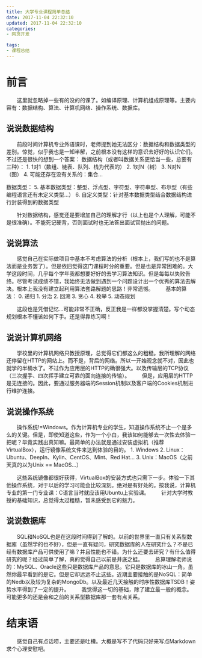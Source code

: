 ```yaml
---
title: 大学专业课程简单总结
date: 2017-11-04 22:32:10
updated: 2017-11-04 22:32:10
categories:
- 网页开发

tags:
- 课程总结
---
```

# 前言
&emsp;&emsp;这里就忽略掉一些有的没的的课了。如编译原理、计算机组成原理等。主要内容有：数据结构、算法、计算机网络、操作系统、数据库。

<!-- more -->
## 说说数据结构
&emsp;&emsp;前段时间计算机专业外语课时，老师提到她无法区分：数据结构和数据类型的差别。惊觉，似乎我也是一知半解，之前根本没有这样的意识去好好的认识它们。不过还是很快的想到一个答案：
数据结构（或者叫数据关系更恰当一些，总要有三种）：
	1. 1对1（数组、链表、队列、栈为代表的）
	2. 1对N（树）
	3. N对N（图）
	4. 可能还存在没有关系的：集合...

数据类型：
	5. 基本数据类型：整型、浮点型、字符型、字符串型、布尔型（有些编程语言还有未定义类型...）
	6. 自定义类型：针对基本数据类型结合数据结构进行封装得到的数据类型

&emsp;&emsp;针对数据结构，感觉还是要增加自己的理解才行（以上也是个人理解，可能不是很准确）。不能死记硬背，否则面试时也无法答出面试官抛出的问题。

## 说说算法
&emsp;&emsp;感觉自己在实际做项目中基本不考虑算法的分析（根本上，我们写的也不是算法而是业务罢了）。但是依旧觉得这门课程时分的重要。但是也是异常困难的。大学这段时间，几乎每个学年我都想要好好的去学习算法知识。但是每每以失败告终。尽管考试成绩不错，我始终无法做到遇到一个问题设计出一个优秀的算法去解决。根本上我没有建立起利用算法套路解题的思路！非常遗憾。
&emsp;&emsp;基本的算法：
	0. 递归
	1. 分治
	2. 回溯
	3. 贪心
	4. 枚举
	5. 动态规划

&emsp;&emsp;这段也是凭借记忆...可能非常不正确，反正我是一样都没掌握清楚。写个动态规划根本不懂该如何下手。还是得靠练习啊！

## 说说计算机网络
&emsp;&emsp;学校里的计算机网络只教授原理，总觉得它们都这么的粗糙。我所理解的网络还停留在HTTP的网站上。而不是，背后的网络。所以一开始观念就不对，因此也就学的半桶水了。不过作为应用层的HTTP的确很强大。以及传输层的TCP协议（三次握手、四次挥手建立可靠的面向连接的传输）。
&emsp;&emsp;但是，应用层的HTTP是无连接的。因此，要通过服务器端的Session机制以及客户端的Cookies机制进行维护连接。

## 说说操作系统
&emsp;&emsp;操作系统!=Windows。作为计算机专业的学生，知道操作系统不止一个是多么的关键。但是，即使知道这些，作为一个小白，我该如何能够去一次性去体验一把呢？毕竟实践出真知嘛。最简单的办法就是通过安装虚拟机（推荐VirtualBox），运行镜像系统文件来达到体验的目的。
	1. Windows
	2. Linux：Ubuntu、DeepIn、Kylin、CentOS、Mint、Red Hat...
	3. Unix：MacOS（之前天真的以为Unix == MacOS...）

&emsp;&emsp;这些系统镜像都很好获得，VirtualBox的安装方式也只需下一步。体验一下其他操作系统，对于以后的学习可能会比较深刻。绝对是有好处的。按我说，计算机专业的第一门专业课：C语言当时就应该用Ubuntu上实验课。
&emsp;&emsp;针对大学时教授的基础知识，总觉得太过粗糙，暂未感受到它的魅力。

## 说说数据库
&emsp;&emsp;SQL和NoSQL也是在这段时间得到了解的。以前的世界里一直只有关系型数据库（虽然学的也不好），但是一直有疑问，研究数据库的人在研究什么？不是已经有数据库产品可供使用了嘛？并且性能也不错。为什么还要去研究？有什么值得研究的呢？经过简单了解，真的觉得自己以前是井底之蛙。
&emsp;&emsp;总算理解老师说的：MySQL、Oracle这些只是数据库产品的意思。它只是数据库的冰山一角。虽然你最早看到的是它。但是它却远远不止这些。近期主要接触的是NoSQL：简单的Nedb以及较为复杂的MongoDb。以及最近几天接触的时序性数据库TSDB！姿势水平得到了一定的提升。
&emsp;&emsp;我觉得这一切的基础，除了建立最一般的概念。可能更多的还是会和之前的关系型数据库那一套有点关系。

# 结束语
&emsp;&emsp;感觉自己有点话唠，主要还是吐槽。大概是写不了代码只好来写点Markdown求个心理安慰吧。